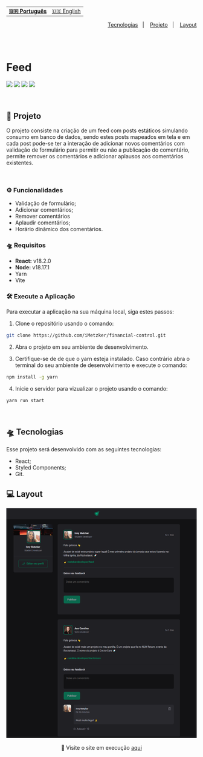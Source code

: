 <table align="left">
    <tr>
        <td>
            <b>
              <a href="README.md"> 🇧🇷 Português </a>
            </b>
        </td>
        <td>
            <a href="readme-us.md"> 🇺🇸 English </a>
        </td>
    </tr>
</table>


<p align="right">
  <a href="#-tecnologias">Tecnologias</a>&nbsp;&nbsp;&nbsp;|&nbsp;&nbsp;&nbsp;
  <a href="#-projeto">Projeto</a>&nbsp;&nbsp;&nbsp;|&nbsp;&nbsp;&nbsp;
  <a href="#-layout">Layout</a>
</p>

<br> <br>

# Feed
![](https://img.shields.io/badge/reactJS-20b2aa?style=for-the-badge&logo=react&logoColor=white)
 ![](https://img.shields.io/badge/styled_components-fe4164?style=for-the-badge&logo=styled-components&logoColor=white)
![](https://img.shields.io/badge/Visual_Studio_Code-0078D4?style=for-the-badge&logo=visual%20studio%20code&logoColor=white)
![](https://img.shields.io/badge/Markdown-000000?style=for-the-badge&logo=markdown&logoColor=white)

<br>

## 🚀 Projeto

O projeto consiste na criação de um feed com posts estáticos simulando consumo em banco de dados, sendo estes posts mapeados em tela e em cada post pode-se ter a interação de adicionar novos comentários com validação de formulário para permitir ou não a publicação do comentário, permite remover os comentários e adicionar aplausos aos comentários existentes.

<br>

### ⚙ Funcionalidades
- Validação de formulário;
- Adicionar comentários;
- Remover comentários
- Aplaudir comentários;
- Horário dinâmico dos comentários.

### 🛸 Requisitos
- **React:** v18.2.0
- **Node:** v18.17.1
- Yarn
- Vite

### 🛠 Execute a Aplicação
Para executar a aplicação na sua máquina local, siga estes passos:
<br>
1. Clone o repositório usando o comando:

```bash
git clone https://github.com/iMetzker/financial-control.git
```
2. Abra o projeto em seu ambiente de desenvolvimento.

3. Certifique-se de de que o yarn esteja instalado. Caso contrário abra o terminal do seu ambiente de desenvolvimento e execute o comando:

```bash
npm install -g yarn
```
4. Inicie o servidor para vizualizar o projeto usando o comando:

```bash
yarn run start
```
<br>

## 🛸 Tecnologias

Esse projeto será desenvolvido com as seguintes tecnologias:

- React;
- Styled Components;
- Git.

## 💻 Layout

<img src="./src/assets/img/preview.png">

<br>

<p align="center">🔎 Visite o site em execução <a href="https://feed-imetzker.netlify.app/">aqui</a>
</p>


